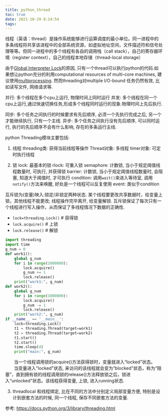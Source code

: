 ```yaml
---
title: python_thread
toc: true
date: 2021-10-29 8:14:54
tags:
---
```



线程（英语：thread）是操作系统能够进行运算调度的最小单位。同一进程中的多条线程将共享该进程中的全部系统资源，如虚拟地址空间，文件描述符和信号处理等等。但同一进程中的多个线程有各自的调用栈（call stack），自己的寄存器环境（register context），自己的线程本地存储（thread-local storage）

由于[Global Interpreter Lock](https://docs.python.org/3/glossary.html#term-global-interpreter-lock)的原因, 只有一个thread可以执行python的代码.如果想让python充分的利用computational resources of multi-core machines, 建议使用[multiprocessing](https://docs.python.org/3/library/multiprocessing.html#module-multiprocessing). 然而threading对multiple I/O-bound 任务仍然有效, 比如读写文件, 网络请求等.


并行: 多个线程在多个cpu上运行, 物理时间上同时运行
并发: 多个线程在同一个cpu上运行,通过快速切换任务,形成多个线程同时运行的现象.物理时间上先后执行.

同步: 多个任务之间执⾏的时候要求有先后顺序, 必须⼀个先执⾏完成之后, 另⼀个才能继续执⾏, 只有⼀个主线.
异步: 多个任务之间执⾏没有先后顺序, 可以同时运⾏, 执⾏的先后顺序不会有什么影响, 存在的多条运⾏主线.


python Threading模块主要包括:

1. 线程
threading类: 获得当前线程等操作
Thread对象: 多线程
timer对象: 可定时执行线程

2. 锁
lock: 最基本的锁
rlock: 可重入锁
semaphore: 计数锁, 当小于规定阈值线程数量时, 可执行, 并获得锁
barrier: 计数锁, 当小于规定阈值线程数量时, 会阻塞, 知道大于阈值时, 才可执行
condition: 调用`wait()`来进入等待室, 调用`notify()`方法来唤醒, 好处是一个线程可以反复使用
event: 类似于condition


互斥锁为(变量)映入:锁定/⾮锁定两种状态.
某个线程要更改共享数据时，给变量上锁，其他线程不能更改; 线程操作完毕离开, 给变量解锁. 互斥锁保证了每次只有⼀个线程进⾏写⼊操作，从⽽保证了多线程情况下数据的正确性.


- `lock=threading.Lock()`  # 获得锁
- `lock.acquire()` # 上锁
- `lock.release()` # 解锁


```python
import threading
import time
g_num = 0
def work1():
    global g_num
    for i in range(1000000):
        lock.acquire()
        g_num += 1
        lock.release()
    print("work1:", g_num)
def work2():
    global g_num
    for i in range(1000000):
        lock.acquire()
        g_num -= 1
        lock.release()
    print("work2:", g_num)
if __name__ == '__main__':
    lock=threading.Lock()
    t1 = threading.Thread(target=work1)
    t2 = threading.Thread(target=work2)
    t1.start()
    t2.start()
    time.sleep(4)
    print("main:", g_num)  
```

　　当⼀个线程调⽤锁的acquire()⽅法获得锁时，变量就进⼊“locked”状态。
　　当变量进入"locked"状态, 来访问的该线程就会变为“blocked”状态，称为“阻塞”，直到拥有锁的线程调⽤锁的release()⽅法释放锁之后，锁进
⼊“unlocked”状态。该线程获得变量, 上锁, 进入running状态.



3. threadlocal
和线程绑定, 比在不同的方法中分别定义局部变量方便, 特别是设计到嵌套方法的时候, 同一个线程, 保存不同嵌套方法的变量.











参考:
https://docs.python.org/3/library/threading.html